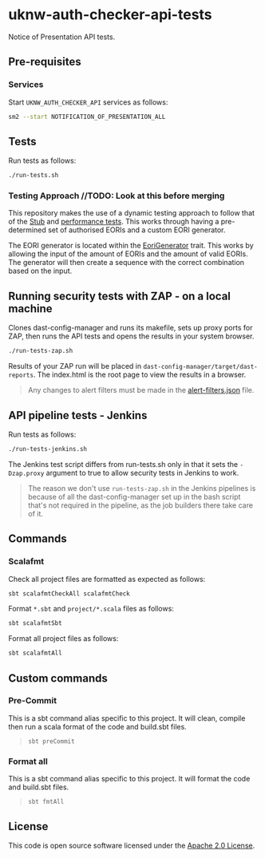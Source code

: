 # uknw-auth-checker-api-tests

Notice of Presentation API tests.

## Pre-requisites

### Services

Start `UKNW_AUTH_CHECKER_API` services as follows:

```bash
sm2 --start NOTIFICATION_OF_PRESENTATION_ALL
```

## Tests

Run tests as follows:

```bash
./run-tests.sh
```

### Testing Approach //TODO: Look at this before merging

This repository makes the use of a dynamic testing approach to follow that of the
[Stub](https://github.com/hmrc/uknw-auth-checker-api-stub) and [performance tests](https://github.com/hmrc/uknw-auth-checker-api-performance-tests).
This works through having a pre-determined set of authorised EORIs and a custom EORI generator.

The EORI generator is located within the [EoriGenerator](src/test/scala/uk/gov/hmrc/test/api/utils/EoriGenerator.scala) trait.
This works by allowing the input of the amount of EORIs and the amount of valid EORIs. The generator will then create a sequence with the correct combination based on the input.

## Running security tests with ZAP - on a local machine

Clones dast-config-manager and runs its makefile, sets up proxy ports for ZAP, then runs the API tests and opens the
results in your system browser.

```bash
./run-tests-zap.sh
``` 
Results of your ZAP run will be placed in `dast-config-manager/target/dast-reports`.
The index.html is the root page to view the results in a browser.

> Any changes to alert filters must be made in the
> [alert-filters.json](https://github.com/hmrc/uknw-auth-checker-api-tests/blob/main/alert-filters.json) file.

## API pipeline tests - Jenkins

Run tests as follows:

```bash
./run-tests-jenkins.sh
```

The Jenkins test script differs from run-tests.sh only in that it sets the `-Dzap.proxy` argument to true to allow security tests in Jenkins to work.

> The reason we don't use `run-tests-zap.sh` in the Jenkins pipelines is because of all the dast-config-manager set up
> in the bash script that's not required in the pipeline, as the job builders there take care of it.

## Commands

### Scalafmt

Check all project files are formatted as expected as follows:

```bash
sbt scalafmtCheckAll scalafmtCheck
```

Format `*.sbt` and `project/*.scala` files as follows:

```bash
sbt scalafmtSbt
```

Format all project files as follows:

```bash
sbt scalafmtAll
```

## Custom commands

### Pre-Commit

This is a sbt command alias specific to this project. It will clean, compile then run a scala format of the
code and build.sbt files.

> `sbt preCommit`

### Format all

This is a sbt command alias specific to this project. It will format the code and build.sbt files.

> `sbt fmtAll`

## License

This code is open source software licensed under the [Apache 2.0 License]("http://www.apache.org/licenses/LICENSE-2.0.html").
